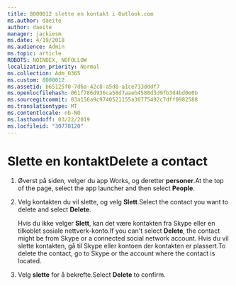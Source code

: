 ```yaml
---
title: 8000012 slette en kontakt i Outlook.com
ms.author: daeite
author: daeite
manager: jackiesm
ms.date: 4/19/2018
ms.audience: Admin
ms.topic: article
ROBOTS: NOINDEX, NOFOLLOW
localization_priority: Normal
ms.collection: Adm_O365
ms.custom: 8000012
ms.assetid: b65125f0-7d6a-42c8-a5d8-a1ce733dddf7
ms.openlocfilehash: 061f786d936ca58d7aaeb4588d3d9fb3d4bd0e0b
ms.sourcegitcommit: 03a156a9c9740521155a30775492c7dff0982588
ms.translationtype: MT
ms.contentlocale: nb-NO
ms.lasthandoff: 03/22/2019
ms.locfileid: "30778120"
---
```

# <a name="delete-a-contact"></a><span data-ttu-id="0aa40-102">Slette en kontakt</span><span class="sxs-lookup"><span data-stu-id="0aa40-102">Delete a contact</span></span>

1. <span data-ttu-id="0aa40-103">Øverst på siden, velger du app Works, og deretter **personer**.</span><span class="sxs-lookup"><span data-stu-id="0aa40-103">At the top of the page, select the app launcher  and then select **People**.</span></span> 
    
2. <span data-ttu-id="0aa40-104">Velg kontakten du vil slette, og velg **Slett**.</span><span class="sxs-lookup"><span data-stu-id="0aa40-104">Select the contact you want to delete and select **Delete**.</span></span>
    
    <span data-ttu-id="0aa40-105">Hvis du ikke velger **Slett**, kan det være kontakten fra Skype eller en tilkoblet sosiale nettverk-konto.</span><span class="sxs-lookup"><span data-stu-id="0aa40-105">If you can't select **Delete**, the contact might be from Skype or a connected social network account.</span></span> <span data-ttu-id="0aa40-106">Hvis du vil slette kontakten, gå til Skype eller kontoen der kontakten er plassert.</span><span class="sxs-lookup"><span data-stu-id="0aa40-106">To delete the contact, go to Skype or the account where the contact is located.</span></span>
    
3. <span data-ttu-id="0aa40-107">Velg **slette** for å bekrefte.</span><span class="sxs-lookup"><span data-stu-id="0aa40-107">Select **Delete** to confirm.</span></span> 
    

